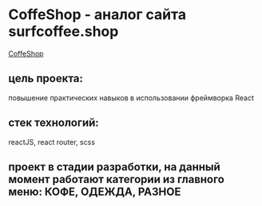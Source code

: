 # CoffeShop - аналог сайта surfcoffee.shop 
[CoffeShop](https://665fe87dcab856a74c5f5454--bespoke-moxie-7cc7f0.netlify.app/)
## цель проекта:
повышение практических навыков в использовании фреймворка React
## стек технологий:
reactJS, react router, scss
## проект в стадии разработки, на данный момент работают категории из главного меню: КОФЕ, ОДЕЖДА, РАЗНОЕ
